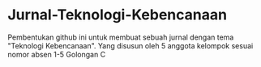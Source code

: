 # Jurnal-Teknologi-Kebencanaan
Pembentukan github ini untuk membuat sebuah jurnal dengan tema "Teknologi Kebencanaan". Yang disusun oleh 5 anggota kelompok sesuai nomor absen 1-5 Golongan C
